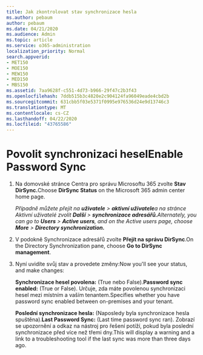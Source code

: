 ```yaml
---
title: Jak zkontrolovat stav synchronizace hesla
ms.author: pebaum
author: pebaum
ms.date: 04/21/2020
ms.audience: Admin
ms.topic: article
ms.service: o365-administration
localization_priority: Normal
search.appverid:
- MET150
- MOE150
- MEW150
- MED150
- MBS150
ms.assetid: 7aa9628f-c551-4d73-b966-29f47c2b3f43
ms.openlocfilehash: 7ddb515b3c4820e2c904124fa96049eade4cbd2b
ms.sourcegitcommit: 631cbb5f03e5371f0995e976536d24e9d13746c3
ms.translationtype: MT
ms.contentlocale: cs-CZ
ms.lasthandoff: 04/22/2020
ms.locfileid: "43765586"
---
```

# <a name="enable-password-sync"></a><span data-ttu-id="6da73-102">Povolit synchronizaci hesel</span><span class="sxs-lookup"><span data-stu-id="6da73-102">Enable Password Sync</span></span>

1.  <span data-ttu-id="6da73-103">Na domovské stránce Centra pro správu Microsoftu 365 zvolte **Stav DirSync.**</span><span class="sxs-lookup"><span data-stu-id="6da73-103">Choose **DirSync Status** on the Microsoft 365 admin center home page.</span></span> 
    
     <span data-ttu-id="6da73-104">*Případně můžete přejít na **uživatele** \> **aktivní uživatele**a na stránce Aktivní uživatelé zvolit **Další** \> **synchronizace adresářů.***</span><span class="sxs-lookup"><span data-stu-id="6da73-104">*Alternately, you can go to **Users** \> **Active users**, and on the Active users page, choose **More** \> **Directory synchronization.***</span></span> 
    
2. <span data-ttu-id="6da73-105">V podokně Synchronizace adresářů zvolte **Přejít na správu DirSync**.</span><span class="sxs-lookup"><span data-stu-id="6da73-105">On the Directory Synchronization pane, choose **Go to DirSync management**.</span></span> 
    
3. <span data-ttu-id="6da73-106">Nyní uvidíte svůj stav a provedete změny:</span><span class="sxs-lookup"><span data-stu-id="6da73-106">Now you'll see your status, and make changes:</span></span>
    
    <span data-ttu-id="6da73-107">**Synchronizace hesel povolena:** (True nebo False).</span><span class="sxs-lookup"><span data-stu-id="6da73-107">**Password sync enabled:** (True or False).</span></span> <span data-ttu-id="6da73-108">Určuje, zda máte povolenou synchronizaci hesel mezi místním a vaším tenantem.</span><span class="sxs-lookup"><span data-stu-id="6da73-108">Specifies whether you have password sync enabled between on-premises and your tenant.</span></span> 
    
    <span data-ttu-id="6da73-109">**Poslední synchronizace hesla:** (Naposledy byla synchronizace hesla spuštěna).</span><span class="sxs-lookup"><span data-stu-id="6da73-109">**Last Password Sync:** (Last time password sync ran).</span></span> <span data-ttu-id="6da73-110">Zobrazí se upozornění a odkaz na nástroj pro řešení potíží, pokud byla poslední synchronizace před více než třemi dny.</span><span class="sxs-lookup"><span data-stu-id="6da73-110">This will display a warning and a link to a troubleshooting tool if the last sync was more than three days ago.</span></span> 
    

